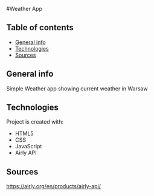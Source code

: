#Weather App

## Table of contents
* [General info](#general-info)
* [Technologies](#technologies)
* [Sources](#sources)
## General info
Simple Weather app showing current weather in Warsaw
	
## Technologies
Project is created with:
* HTML5
* CSS
* JavaScript
* Airly API

## Sources
https://airly.org/en/products/airly-api/

